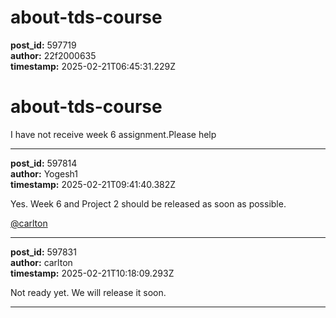 # about-tds-course

**post_id:** 597719  
**author:** 22f2000635  
**timestamp:** 2025-02-21T06:45:31.229Z

# about-tds-course

I have not receive week 6 assignment.Please help

---

**post_id:** 597814  
**author:** Yogesh1  
**timestamp:** 2025-02-21T09:41:40.382Z

Yes. Week 6 and Project 2 should be released as soon as possible.

[@carlton](/u/carlton)

---

**post_id:** 597831  
**author:** carlton  
**timestamp:** 2025-02-21T10:18:09.293Z

Not ready yet. We will release it soon.

---

